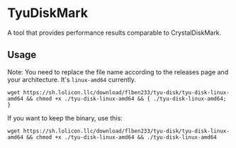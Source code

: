 # TyuDiskMark

A tool that provides performance results comparable to CrystalDiskMark.

## Usage

Note: You need to replace the file name according to the releases page and your architecture. It's `linux-amd64` currently.

```shell
wget https://sh.lolicon.llc/download/flben233/tyu-disk/tyu-disk-linux-amd64 && chmod +x ./tyu-disk-linux-amd64 && { ./tyu-disk-linux-amd64; }
```

If you want to keep the binary, use this:

```shell
wget https://sh.lolicon.llc/download/flben233/tyu-disk/tyu-disk-linux-amd64 && chmod +x ./tyu-disk-linux-amd64 && ./tyu-disk-linux-amd64
```
